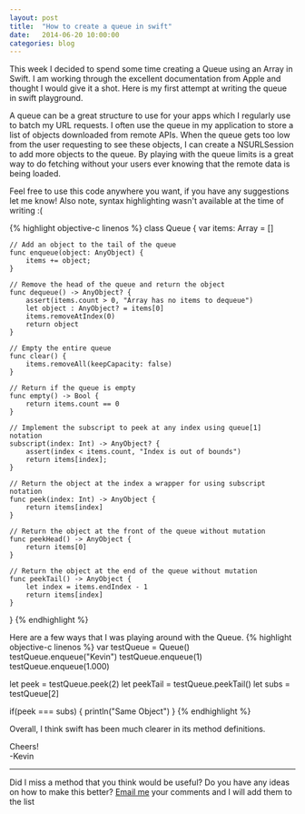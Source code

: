 ```yaml
---
layout: post
title:  "How to create a queue in swift"
date:   2014-06-20 10:00:00
categories: blog
---
```


This week I decided to spend some time creating a Queue using an Array in Swift.  I am working through the excellent documentation from Apple and thought I would give it a shot.  Here is my first attempt at writing the queue in swift playground. 

A queue can be a great structure to use for your apps which I regularly use to batch my URL requests.  I often use the queue in my application to store a list of objects downloaded from remote APIs. When the queue gets too low from the user requesting to see these objects, I can create a NSURLSession to add more objects to the queue.  By playing with the queue limits is a great way to do fetching without your users ever knowing that the remote data is being loaded.

Feel free to use this code anywhere you want, if you have any suggestions let me know!  Also note, syntax highlighting wasn't available at the time of writing :(

{% highlight objective-c linenos %}
class Queue {
    var items: Array<AnyObject> = []
    
    // Add an object to the tail of the queue
    func enqueue(object: AnyObject) {
        items += object;
    }
    
    // Remove the head of the queue and return the object
    func dequeue() -> AnyObject? {
        assert(items.count > 0, "Array has no items to dequeue")
        let object : AnyObject? = items[0]
        items.removeAtIndex(0)
        return object
    }
    
    // Empty the entire queue
    func clear() {
        items.removeAll(keepCapacity: false)
    }
    
    // Return if the queue is empty
    func empty() -> Bool {
        return items.count == 0
    }
    
    // Implement the subscript to peek at any index using queue[1] notation
    subscript(index: Int) -> AnyObject? {
        assert(index < items.count, "Index is out of bounds")
        return items[index];
    }
    
    // Return the object at the index a wrapper for using subscript notation
    func peek(index: Int) -> AnyObject {
        return items[index]
    }
    
    // Return the object at the front of the queue without mutation
    func peekHead() -> AnyObject {
        return items[0]
    }
    
    // Return the object at the end of the queue without mutation
    func peekTail() -> AnyObject {
        let index = items.endIndex - 1
        return items[index]
    }
}
{% endhighlight %}

Here are a few ways that I was playing around with the Queue. 
{% highlight objective-c linenos %}
var testQueue = Queue()
testQueue.enqueue("Kevin")
testQueue.enqueue(1)
testQueue.enqueue(1.000)

let peek = testQueue.peek(2)
let peekTail = testQueue.peekTail()
let subs = testQueue[2]

if(peek === subs) {
    println("Same Object")
}
{% endhighlight %}

Overall, I think swift has been much clearer in its method definitions.

Cheers!  
-Kevin

---

Did I miss a method that you think would be useful?  Do you have any ideas on how to make this better? [Email me](mailto:kevin.vanderlugt@gmail.com) your comments and I will add them to the list